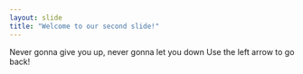 ```yaml
---
layout: slide
title: "Welcome to our second slide!"
---
```

Never gonna give you up, never gonna let you down
Use the left arrow to go back!
